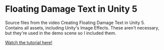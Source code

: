 # Floating Damage Text in Unity 5
Source files from the video Creating Floating Damage Text in Unity 5. Contains all assets, including Unity's Image Effects. These aren't necessary, but they're used in the demo scene so I included them.

[Watch the tutorial here!](https://www.youtube.com/watch?v=fbUOG7f3jq8)
